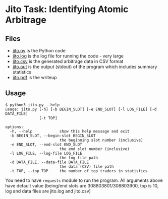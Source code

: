 # Jito Task: Identifying Atomic Arbitrage

## Files
- [jito.py](jito.py) is the Python code
- [jito.log](jito.log) is the log file for running the code - very large
- [jito.csv](jito.csv) is the generated arbitrage data in CSV format
- [jito.out](jito.out) is the output (stdout) of the program which includes summary statistics
- [jito.pdf](jito.pdf) is the writeup

## Usage
```
$ python3 jito.py --help
usage: jito.py [-h] [-b BEGIN_SLOT] [-e END_SLOT] [-l LOG_FILE] [-d DATA_FILE]
               [-t TOP]

options:
  -h, --help            show this help message and exit
  -b BEGIN_SLOT, --begin-slot BEGIN_SLOT
                        the beginning slot number (inclusive)
  -e END_SLOT, --end-slot END_SLOT
                        the end slot number (inclusive)
  -l LOG_FILE, --log-file LOG_FILE
                        the log file path
  -d DATA_FILE, --data-file DATA_FILE
                        the data (CSV) file path
  -t TOP, --top TOP     the number of top traders in statistics
```

You need to have `requests` module to run the program. All arguments above have default value (being/end slots are 308803801/308803900, top is 10, log and data files are jito.log and jito.csv)
